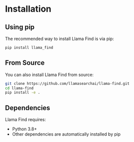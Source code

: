 # Installation

## Using pip

The recommended way to install Llama Find is via pip:

```bash
pip install llama_find
```

## From Source

You can also install Llama Find from source:

```bash
git clone https://github.com/llamasearchai/llama-find.git
cd llama-find
pip install -e .
```

## Dependencies

Llama Find requires:

- Python 3.8+
- Other dependencies are automatically installed by pip

